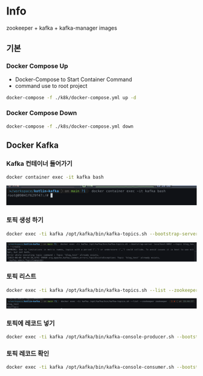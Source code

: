 # Info

zookeeper + kafka + kafka-manager images

## 기본

### Docker Compose Up

- Docker-Compose to Start Container Command
- command use to root project

```bash
docker-compose -f ./k8k/docker-compose.yml up -d
```

### Docker Compose Down

```bash 
docker-compose -f ./k8s/docker-compose.yml down
```

## Docker Kafka

### Kafka 컨테이너 들어가기

```bash
docker container exec -it kafka bash
```

![](img/컨테이너.png)

### 토픽 생성 하기

```bash
docker exec -ti kafka /opt/kafka/bin/kafka-topics.sh --bootstrap-server localhost:9092 --topic blog_test --create
```

![](img/토픽_생성.png)

### 토픽 리스트

```bash
docker exec -ti kafka /opt/kafka/bin/kafka-topics.sh --list --zookeeper zookeeper
```

![](img/토픽_리스트.png)

### 토픽에 레코드 넣기

```bash
docker exec -ti kafka /opt/kafka/bin/kafka-console-producer.sh --bootstrap-server localhost:9092 --topic blog_test
```

### 토픽 레코드 확인

```bash
docker exec -ti kafka /opt/kafka/bin/kafka-console-consumer.sh --bootstrap-server localhost:9092 --topic blog_test --from-beginning
```
